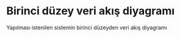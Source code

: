 # Birinci düzey veri akış diyagramı

Yapılması istenilen sistemin birinci düzeyden veri akış diyagramı
